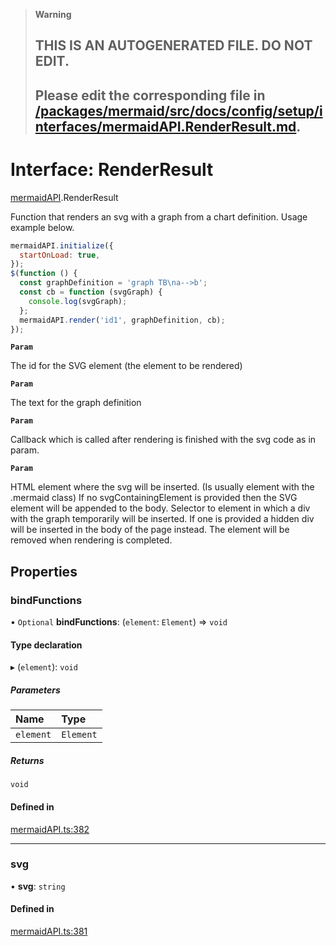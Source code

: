 > **Warning**
>
> ## THIS IS AN AUTOGENERATED FILE. DO NOT EDIT.
>
> ## Please edit the corresponding file in [/packages/mermaid/src/docs/config/setup/interfaces/mermaidAPI.RenderResult.md](../../../../packages/mermaid/src/docs/config/setup/interfaces/mermaidAPI.RenderResult.md).

# Interface: RenderResult

[mermaidAPI](../modules/mermaidAPI.md).RenderResult

Function that renders an svg with a graph from a chart definition. Usage example below.

```javascript
mermaidAPI.initialize({
  startOnLoad: true,
});
$(function () {
  const graphDefinition = 'graph TB\na-->b';
  const cb = function (svgGraph) {
    console.log(svgGraph);
  };
  mermaidAPI.render('id1', graphDefinition, cb);
});
```

**`Param`**

The id for the SVG element (the element to be rendered)

**`Param`**

The text for the graph definition

**`Param`**

Callback which is called after rendering is finished with the svg code as in param.

**`Param`**

HTML element where the svg will be inserted. (Is usually element with the .mermaid class)
If no svgContainingElement is provided then the SVG element will be appended to the body.
Selector to element in which a div with the graph temporarily will be
inserted. If one is provided a hidden div will be inserted in the body of the page instead. The
element will be removed when rendering is completed.

## Properties

### bindFunctions

• `Optional` **bindFunctions**: (`element`: `Element`) => `void`

#### Type declaration

▸ (`element`): `void`

##### Parameters

| Name      | Type      |
| :-------- | :-------- |
| `element` | `Element` |

##### Returns

`void`

#### Defined in

[mermaidAPI.ts:382](https://github.com/mermaid-js/mermaid/blob/master/packages/mermaid/src/mermaidAPI.ts#L382)

---

### svg

• **svg**: `string`

#### Defined in

[mermaidAPI.ts:381](https://github.com/mermaid-js/mermaid/blob/master/packages/mermaid/src/mermaidAPI.ts#L381)
